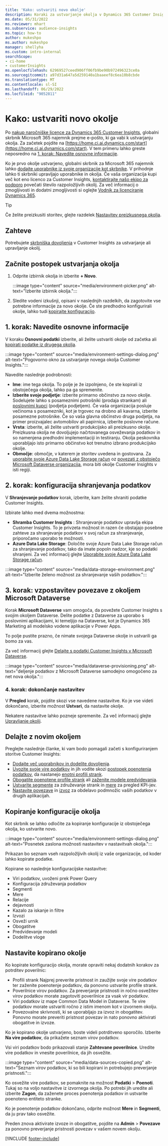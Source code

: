 ```yaml
---
title: 'Kako: ustvariti novo okolje'
description: Koraki za ustvarjanje okolja v Dynamics 365 Customer Insights.
ms.date: 05/31/2022
ms.reviewer: mhart
ms.subservice: audience-insights
ms.topic: how-to
author: mukeshpo
ms.author: mukeshpo
manager: shellyha
ms.custom: intro-internal
searchScope:
- ci-home
- customerInsights
ms.openlocfilehash: 62969527ceed906ff06fb9be90b972496323ce0a
ms.sourcegitcommit: a97d31a647a5d259140a1baaeef8c6ea10b8cbde
ms.translationtype: MT
ms.contentlocale: sl-SI
ms.lasthandoff: 06/29/2022
ms.locfileid: "9052811"
---
```

# <a name="how-to-create-a-new-environment"></a>Kako: ustvariti novo okolje

Po [nakup naročniške licence za Dynamics 365 Customer Insights](paid-license.md), globalni skrbnik Microsoft 365 najemnik prejme e-pošto, ki ga vabi k ustvarjanju okolja. Za začetek pojdite na [https://home.ci.ai.dynamics.com/start](https://home.ci.ai.dynamics.com/start). V tem primeru lahko greste neposredno na [1. korak: Navedite osnovne informacije](#step-1-provide-basic-information).

Ko je prvo okolje ustvarjeno, globalni skrbnik za Microsoft 365 najemnik lahko [dodajte uporabnike iz svoje organizacije kot skrbnike](permissions.md). V prihodnje lahko ti skrbniki upravljajo uporabnike in okolja. Če vaša organizacija kupi več kot eno licenco za Customer Insights, [kontaktirajte našo ekipo za podporo](https://go.microsoft.com/fwlink/?linkid=2079641) povečati število razpoložljivih okolij. Za več informacij o zmogljivosti in dodatni zmogljivosti si oglejte [Vodnik za licenciranje Dynamics 365](https://go.microsoft.com/fwlink/?LinkId=866544).

> [!TIP]
> Če želite preizkusiti storitev, glejte razdelek [Nastavitev preizkusnega okolja](trial-signup.md).

## <a name="prerequisites"></a>Zahteve

Potrebujete [skrbniška dovoljenja](permissions.md) v Customer Insights za ustvarjanje ali upravljanje okolij.

## <a name="start-the-environment-creation-process"></a>Začnite postopek ustvarjanja okolja

1. Odprite izbirnik okolja in izberite **+ Novo**.
  
   :::image type="content" source="media/environment-picker.png" alt-text="Izberite izbirnik okolja.":::

1. Sledite vodeni izkušnji, opisani v naslednjih razdelkih, da zagotovite vse potrebne informacije za novo okolje. Če ste predhodno konfigurirali okolje, lahko tudi [kopirajte konfiguracijo](#copy-the-environment-configuration).

## <a name="step-1-provide-basic-information"></a>1. korak: Navedite osnovne informacije

V koraku **Osnovni podatki** izberite, ali želite ustvariti okolje od začetka ali [kopirati podatke iz drugega okolja](#copy-the-environment-configuration).

   :::image type="content" source="media/environment-settings-dialog.png" alt-text="Pogovorno okno za ustvarjanje novega okolja Customer Insights.":::

Navedite naslednje podrobnosti:

- **Ime**: ime tega okolja. To polje je že izpolnjeno, če ste kopirali iz obstoječega okolja, lahko pa ga spremenite.
- **Izberite svoje podjetje**: izberite primarno občinstvo za novo okolje. Sodelujete lahko s posameznimi potrošniki (prodaja strankam) ali [poslovnimi kupci](work-with-business-accounts.md) (podjetja podjetjem). Če vaša organizacija posluje večinoma s posamezniki, kot je trgovec na drobno ali kavarna, izberite posamezne potrošnike. Če so vaša glavna občinstvo druga podjetja, na primer proizvajalec avtomobilov ali papirnica, izberite poslovne račune.
- **Vrsta**: izberite, ali želite ustvariti produkcijsko ali preizkusno okolje. Preizkusna okolja ne dovoljujejo načrtovanega osveževanja podatkov in so namenjena predhodni implementaciji in testiranju. Okolja peskovnika uporabljajo isto primarno občinstvo kot trenutno izbrano produkcijsko okolje.
- **Območje**: območje, v katerem je storitev uvedena in gostovana. Za [uporabite svoje Azure Data Lake Storage račun](own-data-lake-storage.md) oz [povezati z obstoječo Microsoft Dataverse organizacija](customer-insights-dataverse.md), mora biti okolje Customer Insights v isti regiji.

## <a name="step-2-configure-data-storage"></a>2. korak: konfiguracija shranjevanja podatkov

V **Shranjevanje podatkov** korak, izberite, kam želite shraniti podatke Customer Insights.

Izbirate lahko med dvema možnostma:

- **Shramba Customer Insights** : Shranjevanje podatkov upravlja ekipa Customer Insights. To je privzeta možnost in razen če obstajajo posebne zahteve za shranjevanje podatkov v svoj račun za shranjevanje, priporočamo uporabo te možnosti.
- **Azure Data Lake Storage**: Določite svoje Azure Data Lake Storage račun za shranjevanje podatkov, tako da imate popoln nadzor, kje so podatki shranjeni. Za več informacij glejte [Uporabite svoje Azure Data Lake Storage račun](own-data-lake-storage.md).

:::image type="content" source="media/data-storage-environment.png" alt-text="Izberite želeno možnost za shranjevanje vaših podatkov.":::

## <a name="step-3-connect-to-microsoft-dataverse"></a>3. korak: vzpostavitev povezave z okoljem Microsoft Dataverse

Korak **Microsoft Dataverse** vam omogoča, da povežete Customer Insights s svojim okoljem Dataverse. Delite podatke z Dataverse za uporabo s poslovnimi aplikacijami, ki temeljijo na Dataverse, kot je Dynamics 365 Marketing ali modelsko vodene aplikacije v Power Apps.


To polje pustite prazno, če nimate svojega Dataverse okolje in ustvarili ga bomo za vas.

Za več informacij glejte [Delajte s podatki Customer Insights v Microsoft Dataverse](customer-insights-dataverse.md).

:::image type="content" source="media/dataverse-provisioning.png" alt-text="deljenje podatkov z Microsoft Dataverse samodejno omogočeno za net nova okolja.":::

### <a name="step-4-finalize-the-settings"></a>4. korak: dokončanje nastavitev

V **Pregled** korak, pojdite skozi vse navedene nastavitve. Ko je vse videti dokončano, izberite možnost **Ustvari**, da nastavite okolje.

Nekatere nastavitve lahko pozneje spremenite. Za več informacij glejte [Upravljanje okolij](manage-environments.md).

## <a name="work-with-your-new-environment"></a>Delajte z novim okoljem

Preglejte naslednje članke, ki vam bodo pomagali začeti s konfiguriranjem storitve Customer Insights:

- [Dodajte več uporabnikov in dodelite dovoljenja](permissions.md).
- [Uvozite svoje vire podatkov](data-sources.md) in jih vodite skozi [postopek poenotenja podatkov](data-unification.md), da nastanejo [enotni profili strank](customer-profiles.md).
- [Obogatite poenotene profile strank](enrichment-hub.md) ali [zaženite modele predvidevanja](predictions-overview.md).
- [Ustvarite segmente](segments.md) za združevanje strank in [mere](measures.md) za pregled KPI-jev.
- [Nastavite povezave](connections.md) in [izvoz](export-destinations.md) za obdelavo podmnožic vaših podatkov v drugih aplikacijah.

## <a name="copy-the-environment-configuration"></a>Kopiranje konfiguracije okolja

Kot skrbnik se lahko odločite za kopiranje konfiguracije iz obstoječega okolja, ko ustvarite novo.

:::image type="content" source="media/environment-settings-dialog.png" alt-text="Posnetek zaslona možnosti nastavitev v nastavitvah okolja.":::

Prikazan bo seznam vseh razpoložljivih okolij iz vaše organizacije, od koder lahko kopirate podatke.

Kopirane so naslednje konfiguracijske nastavitve:

- Viri podatkov, uvoženi prek Power Query
- Konfiguracija združevanja podatkov
- Segmenti
- Mere
- Relacije
- dejavnosti
- Kazalo za iskanje in filtre
- Izvozi
- Osveži urnik
- Obogatitve
- Predvidevanje modeli
- Dodelitve vloge

## <a name="set-up-a-copied-environment"></a>Nastavite kopirano okolje

Ko kopirate konfiguracijo okolja, morate opraviti nekaj dodatnih korakov za potrditev poverilnic:

- Profili strank Najprej preverite pristnost in zaužijte svoje vire podatkov ter zaženite poenotenje podatkov, da ponovno ustvarite profile strank.
- Poverilnice virov podatkov. Za preverjanje pristnosti in ročno osvežitev virov podatkov morate zagotoviti poverilnice za vsak vir podatkov.
- Viri podatkov iz mape Common Data Model in Dataverse. Te vire podatkov morate ustvariti ročno z istim imenom kot v izvornem okolju.
- Povezovalne skrivnosti, ki se uporabljajo za izvoz in obogatitev. Ponovno morate preveriti pristnost povezav in nato ponovno aktivirati obogatitve in izvoze.

Ko je kopirano okolje ustvarjeno, boste videli potrditveno sporočilo. Izberite **Na vire podatkov**, da prikažete seznam virov podatkov.

Vsi viri podatkov bodo prikazovali stanje **Zahtevane poverilnice**. Uredite vire podatkov in vnesite poverilnice, da jih osvežite.

:::image type="content" source="media/data-sources-copied.png" alt-text="Seznam virov podatkov, ki so bili kopirani in potrebujejo preverjanje pristnosti.":::

Ko osvežite vire podatkov, se pomaknite na možnost **Podatki** > **Poenoti**. Tukaj so na voljo nastavitve iz izvornega okolja. Po potrebi jih uredite ali izberite **Zagon**, da zaženete proces poenotenja podatkov in ustvarite poenoteno entiteto stranke.

Ko je poenotenje podatkov dokončano, odprite možnost **Mere** in **Segmenti**, da ju prav tako osvežite.

Preden znova aktivirate izvoze in obogatitve, pojdite na **Admin** > **Povezave** za ponovno preverjanje pristnosti povezav v vašem novem okolju.

[!INCLUDE [footer-include](includes/footer-banner.md)]
